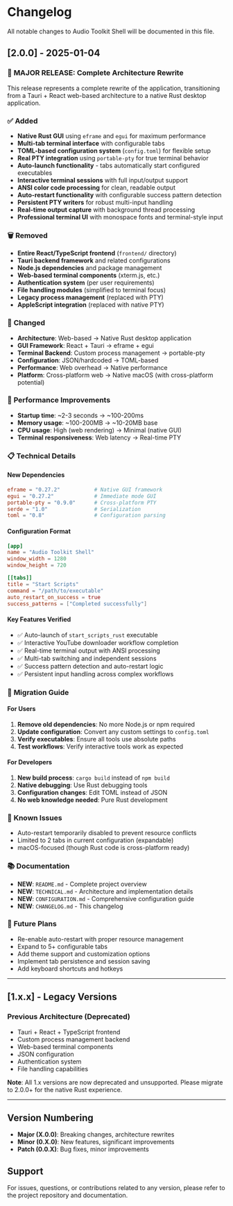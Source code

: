 # Changelog

All notable changes to Audio Toolkit Shell will be documented in this file.

## [2.0.0] - 2025-01-04

### 🎉 **MAJOR RELEASE: Complete Architecture Rewrite**

This release represents a complete rewrite of the application, transitioning from a Tauri + React web-based architecture to a native Rust desktop application.

### ✅ **Added**
- **Native Rust GUI** using `eframe` and `egui` for maximum performance
- **Multi-tab terminal interface** with configurable tabs
- **TOML-based configuration system** (`config.toml`) for flexible setup
- **Real PTY integration** using `portable-pty` for true terminal behavior
- **Auto-launch functionality** - tabs automatically start configured executables
- **Interactive terminal sessions** with full input/output support
- **ANSI color code processing** for clean, readable output
- **Auto-restart functionality** with configurable success pattern detection
- **Persistent PTY writers** for robust multi-input handling
- **Real-time output capture** with background thread processing
- **Professional terminal UI** with monospace fonts and terminal-style input

### 🗑️ **Removed**
- **Entire React/TypeScript frontend** (`frontend/` directory)
- **Tauri backend framework** and related configurations
- **Node.js dependencies** and package management
- **Web-based terminal components** (xterm.js, etc.)
- **Authentication system** (per user requirements)
- **File handling modules** (simplified to terminal focus)
- **Legacy process management** (replaced with PTY)
- **AppleScript integration** (replaced with native PTY)

### 🔧 **Changed**
- **Architecture**: Web-based → Native Rust desktop application
- **GUI Framework**: React + Tauri → eframe + egui
- **Terminal Backend**: Custom process management → portable-pty
- **Configuration**: JSON/hardcoded → TOML-based
- **Performance**: Web overhead → Native performance
- **Platform**: Cross-platform web → Native macOS (with cross-platform potential)

### 🚀 **Performance Improvements**
- **Startup time**: ~2-3 seconds → ~100-200ms
- **Memory usage**: ~100-200MB → ~10-20MB base
- **CPU usage**: High (web rendering) → Minimal (native GUI)
- **Terminal responsiveness**: Web latency → Real-time PTY

### 📋 **Technical Details**

#### **New Dependencies**
```toml
eframe = "0.27.2"           # Native GUI framework
egui = "0.27.2"             # Immediate mode GUI
portable-pty = "0.9.0"      # Cross-platform PTY
serde = "1.0"               # Serialization
toml = "0.8"                # Configuration parsing
```

#### **Configuration Format**
```toml
[app]
name = "Audio Toolkit Shell"
window_width = 1280
window_height = 720

[[tabs]]
title = "Start Scripts"
command = "/path/to/executable"
auto_restart_on_success = true
success_patterns = ["Completed successfully"]
```

#### **Key Features Verified**
- ✅ Auto-launch of `start_scripts_rust` executable
- ✅ Interactive YouTube downloader workflow completion
- ✅ Real-time terminal output with ANSI processing
- ✅ Multi-tab switching and independent sessions
- ✅ Success pattern detection and auto-restart logic
- ✅ Persistent input handling across complex workflows

### 🎯 **Migration Guide**

#### **For Users**
1. **Remove old dependencies**: No more Node.js or npm required
2. **Update configuration**: Convert any custom settings to `config.toml`
3. **Verify executables**: Ensure all tools use absolute paths
4. **Test workflows**: Verify interactive tools work as expected

#### **For Developers**
1. **New build process**: `cargo build` instead of `npm build`
2. **Native debugging**: Use Rust debugging tools
3. **Configuration changes**: Edit TOML instead of JSON
4. **No web knowledge needed**: Pure Rust development

### 🐛 **Known Issues**
- Auto-restart temporarily disabled to prevent resource conflicts
- Limited to 2 tabs in current configuration (expandable)
- macOS-focused (though Rust code is cross-platform ready)

### 📚 **Documentation**
- **NEW**: `README.md` - Complete project overview
- **NEW**: `TECHNICAL.md` - Architecture and implementation details
- **NEW**: `CONFIGURATION.md` - Comprehensive configuration guide
- **NEW**: `CHANGELOG.md` - This changelog

### 🔮 **Future Plans**
- Re-enable auto-restart with proper resource management
- Expand to 5+ configurable tabs
- Add theme support and customization options
- Implement tab persistence and session saving
- Add keyboard shortcuts and hotkeys

---

## [1.x.x] - Legacy Versions

### **Previous Architecture (Deprecated)**
- Tauri + React + TypeScript frontend
- Custom process management backend
- Web-based terminal components
- JSON configuration
- Authentication system
- File handling capabilities

**Note**: All 1.x versions are now deprecated and unsupported. Please migrate to 2.0.0+ for the native Rust experience.

---

## Version Numbering

- **Major (X.0.0)**: Breaking changes, architecture rewrites
- **Minor (0.X.0)**: New features, significant improvements
- **Patch (0.0.X)**: Bug fixes, minor improvements

## Support

For issues, questions, or contributions related to any version, please refer to the project repository and documentation.
